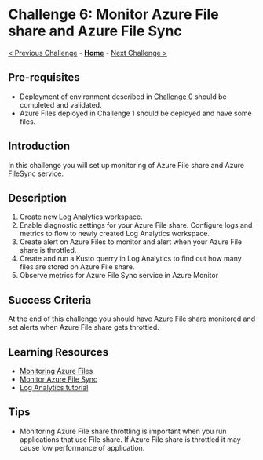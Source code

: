 # Challenge 6: Monitor Azure File share and Azure File Sync

[< Previous Challenge](./Challenge-05-secure_private_endpoint.md) - **[Home](../README.md)** - [Next Challenge >](./Challenge-07-ad_integration.md)

## Pre-requisites

- Deployment of environment described in [Challenge 0](./Challenge-00-lab_setup.md) should be completed and validated.
- Azure Files deployed in Challenge 1 should be deployed and have some files.

## Introduction

In this challenge you will set up monitoring of Azure File share and Azure FileSync service.

## Description

1. Create new Log Analytics workspace.
1. Enable diagnostic settings for your Azure File share. Configure logs and metrics to flow to newly created Log Analytics workspace.
1. Create alert on Azure Files to monitor and alert when your Azure File share is throttled.
1. Create and run a Kusto querry in Log Analytics to find out how many files are stored on Azure File share.
1. Observe metrics for Azure File Sync service in Azure Monitor

## Success Criteria

At the end of this challenge you should have Azure File share monitored and set alerts when Azure File share gets throttled.

## Learning Resources

- [Monitoring Azure Files](https://docs.microsoft.com/en-us/azure/storage/files/storage-files-monitoring?tabs=azure-portal)
- [Monitor Azure File Sync](https://docs.microsoft.com/en-us/azure/storage/file-sync/file-sync-monitoring)
- [Log Analytics tutorial](https://docs.microsoft.com/en-us/azure/azure-monitor/logs/log-analytics-tutorial)

## Tips

- Monitoring Azure File share throttling is important when you run applications that use File share. If Azure File share is throttled it may cause low performance of application.